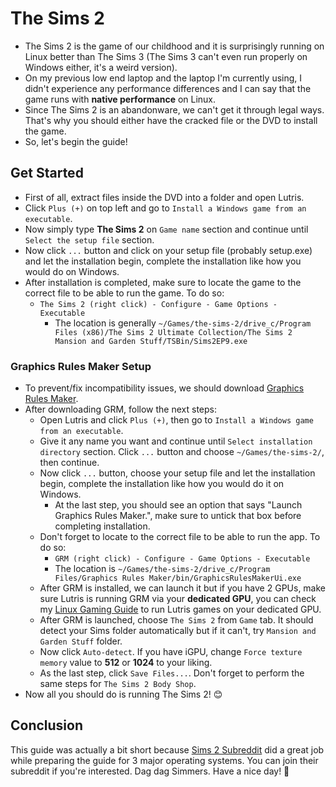 # The Sims 2
- The Sims 2 is the game of our childhood and it is surprisingly running on Linux better than The Sims 3 (The Sims 3 can't even run properly on Windows either, it's a weird version).
- On my previous low end laptop and the laptop I'm currently using, I didn't experience any performance differences and I can say that the game runs with **native performance** on Linux.
- Since The Sims 2 is an abandonware, we can't get it through legal ways. That's why you should either have the cracked file or the DVD to install the game.
- So, let's begin the guide!
## Get Started
- First of all, extract files inside the DVD into a folder and open Lutris.
- Click `Plus (+)` on top left and go to `Install a Windows game from an executable`.
- Now simply type **The Sims 2** on `Game name` section and continue until `Select the setup file` section.
- Now click `...` button and click on your setup file (probably setup.exe) and let the installation begin, complete the installation like how you would do on Windows.
- After installation is completed, make sure to locate the game to the correct file to be able to run the game. To do so:
  - `The Sims 2 (right click) - Configure - Game Options - Executable`
    - The location is generally `~/Games/the-sims-2/drive_c/Program Files (x86)/The Sims 2 Ultimate Collection/The Sims 2 Mansion and Garden Stuff/TSBin/Sims2EP9.exe` 
### Graphics Rules Maker Setup
- To prevent/fix incompatibility issues, we should download [Graphics Rules Maker](https://www.simsnetwork.com/tools/graphics-rules-maker).
- After downloading GRM, follow the next steps:
  - Open Lutris and click `Plus (+)`, then go to `Install a Windows game from an executable`.
  - Give it any name you want and continue until `Select installation directory` section. Click `...` button and choose `~/Games/the-sims-2/`, then continue.
  - Now click `...` button, choose your setup file and let the installation begin, complete the installation like how you would do it on Windows.
    - At the last step, you should see an option that says "Launch Graphics Rules Maker.", make sure to untick that box before completing installation.
  - Don't forget to locate to the correct file to be able to run the app. To do so:
    - `GRM (right click) - Configure - Game Options - Executable`
    - The location is `~/Games/the-sims-2/drive_c/Program Files/Graphics Rules Maker/bin/GraphicsRulesMakerUi.exe`
  - After GRM is installed, we can launch it but if you have 2 GPUs, make sure Lutris is running GRM via your **dedicated GPU**, you can check my [Linux Gaming Guide](https://github.com/cutiepenguins/Linux-Gaming-Guide/blob/main/Linux-Gaming-Guide.md#hybrid-graphics) to run Lutris games on your dedicated GPU.
  - After GRM is launched, choose `The Sims 2` from `Game` tab. It should detect your Sims folder automatically but if it can't, try `Mansion and Garden Stuff` folder.
  - Now click `Auto-detect`. If you have iGPU, change `Force texture memory` value to **512** or **1024** to your liking.
  - As the last step, click `Save Files...`. Don't forget to perform the same steps for `The Sims 2 Body Shop`.
- Now all you should do is running The Sims 2! 😊
## Conclusion
This guide was actually a bit short because [Sims 2 Subreddit](https://www.reddit.com/r/sims2/) did a great job while preparing the guide for 3 major operating systems. You can join their subreddit if you're interested. Dag dag Simmers. Have a nice day! 🐧
